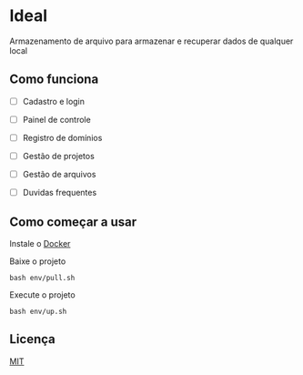 # Ideal

Armazenamento de arquivo para armazenar e recuperar dados de qualquer local

## Como funciona

- [ ] Cadastro e login

- [ ] Painel de controle

- [ ] Registro de domínios

- [ ] Gestão de projetos

- [ ] Gestão de arquivos

- [ ] Duvidas frequentes

## Como começar a usar

Instale o [Docker](https://www.docker.com/)

Baixe o projeto

```
bash env/pull.sh
```

Execute o projeto

```
bash env/up.sh
```

## Licença

[MIT](./LICENSE)
